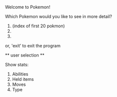 Welcome to Pokemon!

Which Pokemon would you like to see in more detail? 
1. (index of first 20 pokmon)
2.
3.

or, 'exit' to exit the program

** user selection **

Show stats: 
1. Abilities
2. Held items
3. Moves
4. Type




